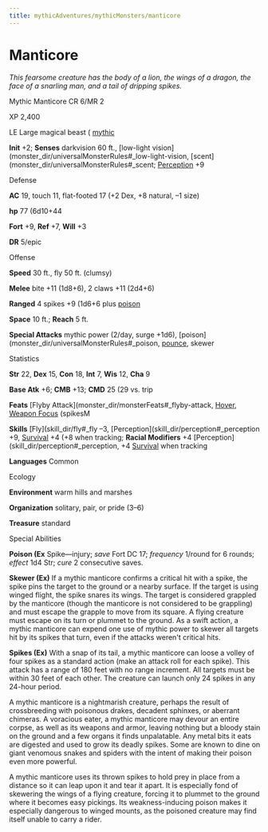 ```yaml
---
title: mythicAdventures/mythicMonsters/manticore
---
```

# Manticore

_This fearsome creature has the body of a lion, the wings of a dragon, the face of a snarling man, and a tail of dripping spikes._

Mythic Manticore CR 6/MR 2

XP 2,400

LE Large magical beast ( [mythic](mythicAdventure_dir/mythicMonsters#_mythic-subtype)

**Init** +2; **Senses** darkvision 60 ft., [low-light vision](monster_dir/universalMonsterRules#_low-light-vision, [scent](monster_dir/universalMonsterRules#_scent; [Perception](skill_dir/perception#_perception) +9

Defense

**AC** 19, touch 11, flat-footed 17 (+2 Dex, +8 natural, –1 size)

**hp** 77 (6d10+44

**Fort** +9, **Ref** +7, **Will** +3

**DR** 5/epic

Offense

**Speed** 30 ft., fly 50 ft. (clumsy)

**Melee** bite +11 (1d8+6), 2 claws +11 (2d4+6)

**Ranged** 4 spikes +9 (1d6+6 plus [poison](monster_dir/universalMonsterRules#_poison)

**Space** 10 ft.; **Reach** 5 ft.

**Special Attacks** mythic power (2/day, surge +1d6), [poison](monster_dir/universalMonsterRules#_poison, [pounce](monster_dir/universalMonsterRules#_pounce), skewer

Statistics

**Str** 22, **Dex** 15, **Con** 18, **Int** 7, **Wis** 12, **Cha** 9

**Base Atk** +6; **CMB** +13; **CMD** 25 (29 vs. trip

**Feats** [Flyby Attack](monster_dir/monsterFeats#_flyby-attack, [Hover](monster_dir/monsterFeats#_hover), [Weapon Focus](feats#_weapon-focus) (spikesM

**Skills** [Fly](skill_dir/fly#_fly –3, [Perception](skill_dir/perception#_perception +9, [Survival](skill_dir/survival#_survival) +4 (+8 when tracking; **Racial Modifiers** +4 [Perception](skill_dir/perception#_perception, +4 [Survival](skill_dir/survival#_survival) when tracking

**Languages** Common

Ecology

**Environment** warm hills and marshes

**Organization** solitary, pair, or pride (3–6)

**Treasure** standard

Special Abilities

**Poison (Ex** Spike—injury; _save_ Fort DC 17; _frequency_ 1/round for 6 rounds; _effect_ 1d4 Str; _cure_ 2 consecutive saves.

**Skewer (Ex)** If a mythic manticore confirms a critical hit with a spike, the spike pins the target to the ground or a nearby surface. If the target is using winged flight, the spike snares its wings. The target is considered grappled by the manticore (though the manticore is not considered to be grappling) and must escape the grapple to move from its square. A flying creature must escape on its turn or plummet to the ground. As a swift action, a mythic manticore can expend one use of mythic power to skewer all targets hit by its spikes that turn, even if the attacks weren't critical hits.

**Spikes (Ex)** With a snap of its tail, a mythic manticore can loose a volley of four spikes as a standard action (make an attack roll for each spike). This attack has a range of 180 feet with no range increment. All targets must be within 30 feet of each other. The creature can launch only 24 spikes in any 24-hour period.

A mythic manticore is a nightmarish creature, perhaps the result of crossbreeding with poisonous drakes, decadent sphinxes, or aberrant chimeras. A voracious eater, a mythic manticore may devour an entire corpse, as well as its weapons and armor, leaving nothing but a bloody stain on the ground and a few organs it finds unpalatable. Any metal bits it eats are digested and used to grow its deadly spikes. Some are known to dine on giant venomous snakes and spiders with the intent of making their poison even more powerful.

A mythic manticore uses its thrown spikes to hold prey in place from a distance so it can leap upon it and tear it apart. It is especially fond of skewering the wings of a flying creature, forcing it to plummet to the ground where it becomes easy pickings. Its weakness-inducing poison makes it especially dangerous to winged mounts, as the poisoned creature may find itself unable to carry a rider.

